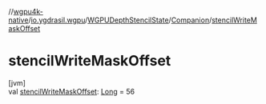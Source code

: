 //[wgpu4k-native](../../../../index.md)/[io.ygdrasil.wgpu](../../index.md)/[WGPUDepthStencilState](../index.md)/[Companion](index.md)/[stencilWriteMaskOffset](stencil-write-mask-offset.md)

# stencilWriteMaskOffset

[jvm]\
val [stencilWriteMaskOffset](stencil-write-mask-offset.md): [Long](https://kotlinlang.org/api/core/kotlin-stdlib/kotlin/-long/index.html) = 56
